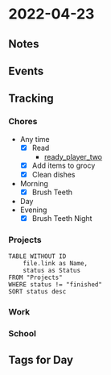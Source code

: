 # 2022-04-23
## Notes

## Events

## Tracking
### Chores
- Any time
	- [x] Read
		- [ready_player_two](../Reviews/Books/ready_player_two.md)
	- [x] Add items to grocy
	- [x] Clean dishes
- Morning
	- [x] Brush Teeth
- Day
- Evening
	- [x] Brush Teeth Night

### Projects
```dataview
TABLE WITHOUT ID
	file.link as Name,
	status as Status
FROM "Projects"
WHERE status != "finished"
SORT status desc
```

### Work

### School

## Tags for Day